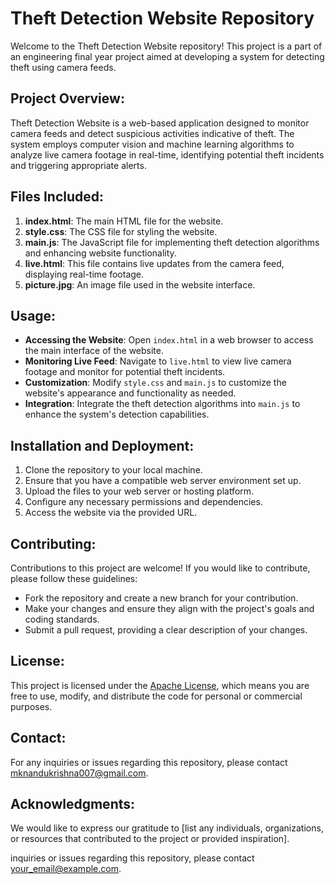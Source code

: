# Theft Detection Website Repository

Welcome to the Theft Detection Website repository! This project is a part of an engineering final year project aimed at developing a system for detecting theft using camera feeds.

## Project Overview:

Theft Detection Website is a web-based application designed to monitor camera feeds and detect suspicious activities indicative of theft. The system employs computer vision and machine learning algorithms to analyze live camera footage in real-time, identifying potential theft incidents and triggering appropriate alerts.

## Files Included:

1. **index.html**: The main HTML file for the website.
2. **style.css**: The CSS file for styling the website.
3. **main.js**: The JavaScript file for implementing theft detection algorithms and enhancing website functionality.
4. **live.html**: This file contains live updates from the camera feed, displaying real-time footage.
5. **picture.jpg**: An image file used in the website interface.

## Usage:

- **Accessing the Website**: Open `index.html` in a web browser to access the main interface of the website.
- **Monitoring Live Feed**: Navigate to `live.html` to view live camera footage and monitor for potential theft incidents.
- **Customization**: Modify `style.css` and `main.js` to customize the website's appearance and functionality as needed.
- **Integration**: Integrate the theft detection algorithms into `main.js` to enhance the system's detection capabilities.

## Installation and Deployment:

1. Clone the repository to your local machine.
2. Ensure that you have a compatible web server environment set up.
3. Upload the files to your web server or hosting platform.
4. Configure any necessary permissions and dependencies.
5. Access the website via the provided URL.

## Contributing:

Contributions to this project are welcome! If you would like to contribute, please follow these guidelines:
- Fork the repository and create a new branch for your contribution.
- Make your changes and ensure they align with the project's goals and coding standards.
- Submit a pull request, providing a clear description of your changes.

## License:

This project is licensed under the [Apache License](LICENSE), which means you are free to use, modify, and distribute the code for personal or commercial purposes.

## Contact:

For any inquiries or issues regarding this repository, please contact [mknandukrishna007@gmail.com](mailto:mknandukrishna007@gmail.com).

## Acknowledgments:

We would like to express our gratitude to [list any individuals, organizations, or resources that contributed to the project or provided inspiration].

inquiries or issues regarding this repository, please contact [your_email@example.com](mailto:mknandukrishna007@gmail.com).
